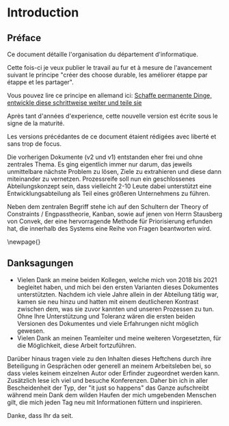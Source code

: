 # Introduction

## Préface

Ce document détaille l'organisation du département d'informatique.

Cette fois-ci je veux publier le travail au fur et à mesure de l'avancement suivant le principe "créer des choose durable, les améliorer étappe par étappe et les partager".

Vous pouvez lire ce principe en allemand ici: [Schaffe permanente Dinge, entwickle diese schrittweise weiter und teile sie](http://stho32.github.io/Prinzipien/docfx_project/site/articles/Arbeit-erledigen/Schaffe-permanente-Dinge-und-entwickle-diese-schrittweise-weiter.html)

Après tant d'années d'experience, cette nouvelle version est écrite sous le signe de la maturité.

Les versions précédantes de ce document étaient rédigées avec liberté et sans trop de focus.

Die vorherigen Dokumente (v2 und v1) entstanden eher frei und ohne zentrales Thema. Es ging eigentlich immer nur darum, das jeweils unmittelbare nächste Problem zu lösen, Ziele zu extrahieren und diese dann miteinander zu vernetzen. Prozessreife soll nun ein geschlossenes Abteilungskonzept sein, dass vielleicht 2-10 Leute dabei unterstützt eine Entwicklungsabteilung als Teil eines größeren Unternehmens zu führen.

Neben dem zentralen Begriff stehe ich auf den Schultern der Theory of Constraints / Engpasstheorie, Kanban, sowie auf jenen von Herrn Stausberg von Convek, der eine hervorragende Methode für Priorisierung erfunden hat, die innerhalb des Systems eine Reihe von Fragen beantworten wird. 

\newpage{} 

## Danksagungen

  - Vielen Dank an meine beiden Kollegen, welche mich von 2018 bis 2021 begleitet haben, und mich bei den ersten Varianten dieses Dokumentes unterstützten. Nachdem ich viele Jahre allein in der Abteilung tätig war, kamen sie neu hinzu und hatten mit einem deutlicheren Kontrast zwischen dem, was sie zuvor kannten und unseren Prozessen zu tun. Ohne Ihre Unterstützung und Toleranz wären die ersten beiden Versionen des Dokumentes und viele Erfahrungen nicht möglich gewesen.
  - Vielen Dank an meinen Teamleiter und meine weiteren Vorgesetzten, für die Möglichkeit, diese Arbeit fortzuführen.

Darüber hinaus tragen viele zu den Inhalten dieses Heftchens durch ihre Beteiligung in Gesprächen oder generell an meinem Arbeitsleben bei, so dass vieles keinem einzelnen Autor oder Erfinder zugeordnet werden kann. Zusätzlich lese ich viel und besuche Konferenzen. Daher bin ich in aller Bescheidenheit der Typ, der "it just so happens" das Ganze aufschreibt während mein Dank dem wilden Haufen der mich umgebenden Menschen gilt, die mich jeden Tag neu mit Informationen füttern und inspirieren.

Danke, dass Ihr da seit. 
